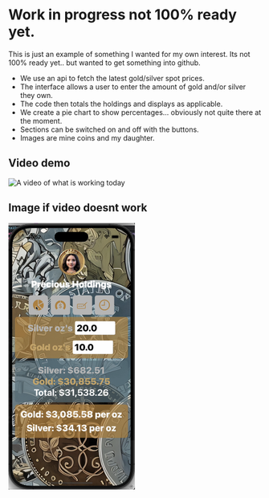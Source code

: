 # Work in progress not 100% ready yet.
This is just an example of something I wanted for my own interest. Its not 100% ready yet.. but wanted to get something into github.
* We use an api to fetch the latest gold/silver spot prices. 
* The interface allows a user to enter the amount of gold and/or silver they own. 
* The code then totals the holdings and displays as applicable.
* We create a pie chart to show percentages... obviously not quite there at the moment.
* Sections can be switched on and off with the buttons.
* Images are mine coins and my daughter.

## Video demo
<img src="./libby.gif" alt="A video of what is working today" width="50%">

## Image if video doesnt work
<img src="./imageifquickdoesntwork.png" alt="A little duplication but here if gif above doesnt work" width="50%">
